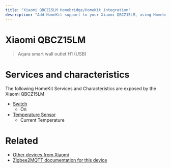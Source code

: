 ```yaml
---
title: "Xiaomi QBCZ15LM Homebridge/HomeKit integration"
description: "Add HomeKit support to your Xiaomi QBCZ15LM, using Homebridge, Zigbee2MQTT and homebridge-z2m."
---
```

<!---
This file has been GENERATED using src/docgen/docgen.ts
DO NOT EDIT THIS FILE MANUALLY!
-->
# Xiaomi QBCZ15LM
> Aqara smart wall outlet H1 (USB)


# Services and characteristics
The following HomeKit Services and Characteristics are exposed by
the Xiaomi QBCZ15LM

* [Switch](../../switch.md)
  * On
* [Temperature Sensor](../../sensors.md)
  * Current Temperature


# Related
* [Other devices from Xiaomi](../index.md#xiaomi)
* [Zigbee2MQTT documentation for this device](https://www.zigbee2mqtt.io/devices/QBCZ15LM.html)